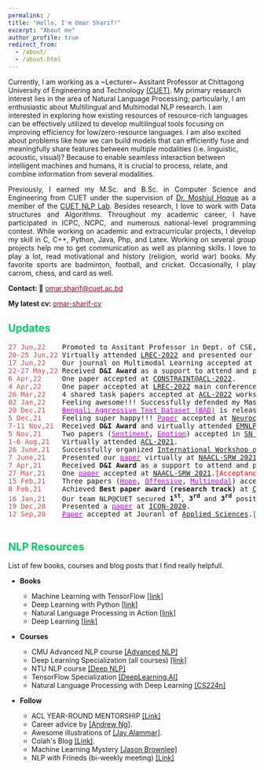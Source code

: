 ```yaml
---
permalink: /
title: "Hello, I'm Omar Sharif!"
excerpt: "About me"
author_profile: true
redirect_from: 
  - /about/
  - /about.html
---
```


<!---
<p align="justify">
  <b><font color="red"><h2> (Under Construction)</h2></font></b>
</p>
-->

<p align="justify">

Currently, I am working as a ~Lecturer~ Assitant Professor at Chittagong University of Engineering and Technology <a href="https://www.cuet.ac.bd/">(CUET)</a>. My primary research interest lies in the area of Natural Language Processing; particularly, I am enthusiastic about Multilingual and Multimodal NLP research. I am interested in exploring how existing resources of resource-rich languages can be effectively utilized to develop multilingual tools focusing on improving efficiency for low/zero-resource languages. I am also excited about problems like how we can build models that can efficiently fuse and meaningfully share features between multiple modalities (i.e. linguistic, acoustic, visual)? Because to enable seamless interaction between intelligent machines and humans, it is crucial to process, relate, and combine information from several modalities.
</p> 
 
<p align="justify">
Previously, I earned my M.Sc. and B.Sc. in Computer Science and Engineering from CUET under the supervision of <a href="https://cuetnlp.com/people/"> Dr. Moshiul Hoque</a> as a member of the <a href="https://cuetnlp.com/people/"> CUET NLP Lab</a>. Besides research, I love to work with Data structures and Algorithms. Throughout my academic career, I have participated in ICPC, NCPC, and numerous national-level programming contest. While working on academic and extracurricular projects, I develop my skill in C, C++, Python, Java, Php, and Latex. Working on several group projects help me to get communication as well as planning skills. I love to play a lot, read motivational and history (religion, world war) books. My favorite sports are badminton, football, and cricket. Occasionally, I play carrom, chess, and card as well.
</p>

<b>Contact: 📧</b> [<font color= "#990033" >omar.sharif@cuet.ac.bd</font>](omar.sharif@cuet.ac.bd)

<b>My latest cv: </b> <a href="https://drive.google.com/file/d/1HaXfzku4otnU1iF2E7xnNivfR4NdoUuX/view?usp=sharing"><font color="#990033">omar-sharif-cv</font></a>

## <font color="#00cc66"> Updates </font>
<!---
I am also pursuing my M.Sc. from CUET . My research interest lies in the intersection of Deep Learning, Natural Language Processing, and Information Retrieval. More precisely, my goal is to develop tools that help to present information in a structured way by considering inherent semantic relations and dependencies.
<font size="2">🟤</font> 
<font size="2">🔴</font> 
<font size="2">🟠</font> 
<font size="2">🟡</font> 
<font size="2">🟢</font> 
<font size="2">🔵</font> 
<font size="2">🟣</font> 
-->

<pre>
<span style="color:rgb(201, 76, 76)">27 Jun,22</span>    Promoted to Assitant Professor in Dept. of CSE, CUET. Feeling super happy!!!
<span style="color:rgb(201, 76, 76)">20-25 Jun,22</span> Virtually attended <a href="https://lrec2022.lrec-conf.org/en/">LREC-2022</a> and presented our paper <a href="http://www.lrec-conf.org/proceedings/lrec2022/pdf/2022.lrec-1.165.pdf"><font color="#cc00ff">MemoSen</font></a>
<span style="color:rgb(201, 76, 76)">17 Jun,22</span>    Our journal on Multimodal Learning accepted at <a href="https://www.journals.elsevier.com/journal-of-king-saud-university-computer-and-information-sciences">JKSU</a> Journal.<font color= "#f00">[IF: 13.437]</font> Feeling awesome!!! 
<span style="color:rgb(201, 76, 76)">22-27 May,22</span> Received <b>D&I Award</b> as a support to attend and present our papers at <a href="https://www.2022.aclweb.org/conference-programme">ACL-2022</a>.
<span style="color:rgb(201, 76, 76)">6 Apr,22</span>     One paper accepted at <a href="https://lcs2.iiitd.edu.in/CONSTRAINT-2022/">CONSTRAINT@ACL-2022</a>.
<span style="color:rgb(201, 76, 76)">4 Apr,22</span>     One paper accepted at <a href="https://lrec2022.lrec-conf.org/en/">LREC-2022</a> main conference.
<span style="color:rgb(201, 76, 76)">26 Mar,22</span>    4 shared task papers accepted at <a href="https://www.2022.aclweb.org/workshops">ACL-2022</a> workshops.
<span style="color:rgb(201, 76, 76)">02 Jan,22</span>    Feeling awesome!!! Successfully defended my Master's thesis.<a href="https://docs.google.com/presentation/d/1GTHUAWxUmvd5kgwl9xPERwYf0bnkLgbY/edit?usp=sharing&ouid=103730353445379362338&rtpof=true&sd=true"><font color="#cc00ff">[Slides]</font></a>
<span style="color:rgb(201, 76, 76)">20 Dec,21</span>    <a href="https://github.com/omar-sharif03/BAD-Bangla-Aggressive-Text-Dataset"><font color="#cc00ff">Bengali Aggressive Text Dataset (BAD)</font></a> is released. Hope this dataset will pave the way for undesired/toxic language detection research in Bengali.
<span style="color:rgb(201, 76, 76)">5 Dec,21</span>     Feeling super happy!!! <a href="https://www.sciencedirect.com/science/article/abs/pii/S0925231221018567"><font color="#cc00ff">Paper</font></a> accepted at <a href="https://www.sciencedirect.com/journal/neurocomputing">Neurocomputing Journal</a>.<font color= "#f00">[IF: 5.719, HI: 143]</font>
<span style="color:rgb(201, 76, 76)">7-11 Nov,21</span>  Received <b>D&I Award</b> and virtually attended <a href="https://2021.emnlp.org/">EMNLP-2021</a>.
<span style="color:rgb(201, 76, 76)">5 Nov,21</span>     Two papers (<a href="https://link.springer.com/article/10.1007/s42979-021-00922-z"><font color="#cc00ff">Sentiment</font></a>, <a href="https://link.springer.com/article/10.1007/s42979-021-00913-0"><font color="#cc00ff">Emotion</font></a>) accepted in <a href="https://www.springer.com/journal/42979">SN Computer Science</a> journal.
<span style="color:rgb(201, 76, 76)">1-6 Aug,21</span>   Virtually attended <a href="https://2021.aclweb.org/">ACL-2021</a>.
<span style="color:rgb(201, 76, 76)">26 June,21</span>   Successfully organized <a href="https://cuetnlp.com/iwcaut2021/">International Workshop on Computational Analysis of Undesired Texts on Social Media</a>.
<span style="color:rgb(201, 76, 76)">7 June,21</span>    Presented our <a href="https://aclanthology.org/2021.naacl-srw.19/"><font color="#cc00ff">paper</font></a> virtually at <a href="https://naacl2021-srw.github.io/">NAACL-SRW 2021</a>.
<span style="color:rgb(201, 76, 76)">7 Apr,21</span>     Received <b>D&I Award</b> as a support to attend and present my work at <a href="https://2021.eacl.org/">EACL-2021</a>.
<span style="color:rgb(201, 76, 76)">27 Mar,21</span>    One <a href="https://arxiv.org/abs/2104.08613"><font color="#cc00ff">paper</font></a> accepted at <a href="https://naacl2021-srw.github.io/">NAACL-SRW 2021</a>.<font color= "#f00">[Acceptance rate: 44%]</font>
<span style="color:rgb(201, 76, 76)">15 Feb,21</span>    Three papers (<a href="https://www.aclweb.org/anthology/2021.ltedi-1.25/"><font color="#cc00ff">Hope</font></a>, <a href="https://www.aclweb.org/anthology/2021.dravidianlangtech-1.35/"><font color="#cc00ff">Offensive</font></a>, <a href="https://www.aclweb.org/anthology/2021.dravidianlangtech-1.43/"><font color="#cc00ff">Multimodal</font></a>) accepted at <a href="https://2021.eacl.org/">EACL-2021</a> workshops.
<span style="color:rgb(201, 76, 76)">8 Feb,21</span>     Achieved <b>Best paper award (research track)</b> at <a href="http://lcs2.iiitd.edu.in/CONSTRAINT-2021">CONSTRAINT</a> collocated with <a href="https://aaai.org/Conferences/AAAI-21/">AAAI-2021</a>.<font color= "#f00">[Acceptance rate: 37.1%]</font>
<span style="color:rgb(201, 76, 76)">16 Jan,21</span>    Our team NLP@CUET secured <b>1<sup>st</sup></b>, <b>3<sup>rd</sup></b> and <b>3<sup>rd</sup></b> position at <a href="https://sites.google.com/view/lt-edi-2021/home">Hope speech</a>, <a href="https://dravidianlangtech.github.io/2021/index.html">Offensive language</a> and <a href="https://dravidianlangtech.github.io/2021/index.html">Multimodal meme</a> detection shared tasks.
<span style="color:rgb(201, 76, 76)">19 Dec,20</span>    Presented a <a href="https://arxiv.org/abs/2012.11420"><font color="#cc00ff">paper</font></a> at <a href="https://www.iitp.ac.in/~ai-nlp-ml/icon2020/index.html">ICON-2020</a>.
<span style="color:rgb(201, 76, 76)">12 Sep,20</span>    <a href="https://www.mdpi.com/2076-3417/10/18/6527"><font color="#cc00ff">Paper</font></a> accepted at Jouranl of <a href="https://www.mdpi.com/journal/applsci">Applied Sciences</a>.<font color= "#f00">[IF: 2.67]</font>
<!---
<font size="2">🟤</font> <span style="color:rgb(201, 76, 76)">25 Mar,2021</span>  One paper got accepted at <a href="https://naacl2021-srw.github.io/">NAACL-SRW</a>.
<font size="2">⚫</font> <span style="color:rgb(201, 76, 76)">25 Mar,2021</span>  One paper got accepted at <a href="https://naacl2021-srw.github.io/">NAACL-SRW</a>.
-->
</pre>

## <font color="#00cc66"> NLP Resources </font>   
List of few books, courses and blog posts that I find really helpfull.

* **Books**
   * Machine Learning with TensorFlow [[link]](https://www.manning.com/books/machine-learning-with-tensorflow-second-edition)
   * Deep Learning with Python [[link]](https://www.manning.com/books/deep-learning-with-python)
   * Natural Language Processing in Action [[link]](https://www.manning.com/books/natural-language-processing-in-action)
   * Deep Learning [[link]](https://www.deeplearningbook.org/)

* **Courses**
   * CMU Advanced NLP course [[Advanced NLP]](http://www.phontron.com/class/anlp2021/index.html)   
   * Deep Learning Specialization (all courses) [[link]](https://www.coursera.org/specializations/deep-learning)
   * NTU NLP course [[Deep NLP]](https://ntunlpsg.github.io/ce7455_deep-nlp-20/)
   * TensorFlow Specialization [[DeepLearning.AI]](https://www.coursera.org/professional-certificates/tensorflow-in-practice)
   * Natural Language Processing with Deep Learning [[CS224n]](http://web.stanford.edu/class/cs224n/)

* **Follow**
   * ACL YEAR-ROUND MENTORSHIP [[Link]](https://mentorship.aclweb.org/Home.html)  
   * Career advice by [[Andrew Ng]](https://www.youtube.com/watch?v=733m6qBH-jI&t=655s&ab_channel=stanfordonline).   
   * Awesome illustrations of [[Jay Alammar]](http://jalammar.github.io/).
   * Colah's Blog [[Link]](http://colah.github.io/).
   * Machine Learning Mystery [[Jason Brownlee]](https://machinelearningmastery.com/category/natural-language-processing/)
   * NLP with Frineds (bi-weekly meeting) [[Link]](https://nlpwithfriends.com/)
   
